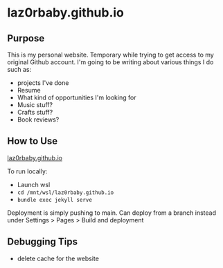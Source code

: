 # laz0rbaby.github.io

## Purpose

This is my personal website. Temporary while trying to get access to my
original Github account. I'm going to be writing about various things I do
such as:
- projects I've done
- Resume
- What kind of opportunities I'm looking for
- Music stuff?
- Crafts stuff?
- Book reviews?


## How to Use

[laz0rbaby.github.io](https://laz0rbaby.github.io)

To run locally:
- Launch wsl
- `cd /mnt/wsl/laz0rbaby.github.io`
- `bundle exec jekyll serve`

Deployment is simply pushing to main. Can deploy from a branch instead under Settings > Pages > Build and deployment

## Debugging Tips

- delete cache for the website
